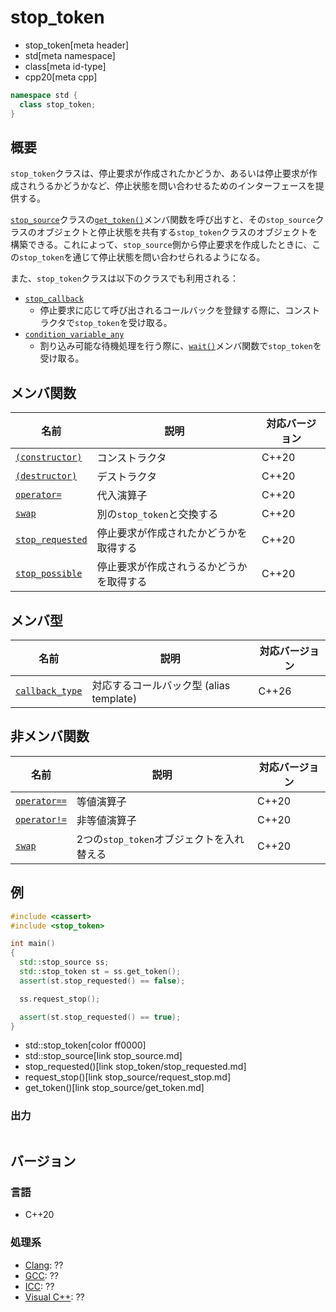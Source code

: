 # stop_token
* stop_token[meta header]
* std[meta namespace]
* class[meta id-type]
* cpp20[meta cpp]

```cpp
namespace std {
  class stop_token;
}
```

## 概要
`stop_token`クラスは、停止要求が作成されたかどうか、あるいは停止要求が作成されうるかどうかなど、停止状態を問い合わせるためのインターフェースを提供する。

[`stop_source`](stop_source.md)クラスの[`get_token()`](stop_source/get_token.md)メンバ関数を呼び出すと、その`stop_source`クラスのオブジェクトと停止状態を共有する`stop_token`クラスのオブジェクトを構築できる。これによって、`stop_source`側から停止要求を作成したときに、この`stop_token`を通じて停止状態を問い合わせられるようになる。

また、`stop_token`クラスは以下のクラスでも利用される：

- [`stop_callback`](stop_callback.md)
    - 停止要求に応じて呼び出されるコールバックを登録する際に、コンストラクタで`stop_token`を受け取る。
- [`condition_variable_any`](/reference/condition_variable/condition_variable_any.md)
    - 割り込み可能な待機処理を行う際に、[`wait()`](/reference/condition_variable/condition_variable_any/wait.md)メンバ関数で`stop_token`を受け取る。


## メンバ関数

| 名前 | 説明 | 対応バージョン |
|------|------|-------|
| [`(constructor)`](stop_token/op_constructor.md) | コンストラクタ | C++20 |
| [`(destructor)`](stop_token/op_destructor.md)   | デストラクタ | C++20 |
| [`operator=`](stop_token/op_assign.md)          | 代入演算子 | C++20 |
| [`swap`](stop_token/swap.md)                    | 別の`stop_token`と交換する | C++20 |
| [`stop_requested`](stop_token/stop_requested.md)| 停止要求が作成されたかどうかを取得する | C++20 |
| [`stop_possible`](stop_token/stop_possible.md)  | 停止要求が作成されうるかどうかを取得する | C++20 |

## メンバ型

| 名前 | 説明 | 対応バージョン |
|------|------|-------|
| [`callback_type`](stop_token/callback_type.md) | 対応するコールバック型 (alias template) | C++26 |

## 非メンバ関数

| 名前 | 説明 | 対応バージョン |
|------|------|-------|
| [`operator==`](stop_token/op_equal.md)     | 等値演算子 | C++20 |
| [`operator!=`](stop_token/op_not_equal.md) | 非等値演算子 | C++20 |
| [`swap`](stop_token/swap_free.md)          | 2つの`stop_token`オブジェクトを入れ替える | C++20 |


## 例
```cpp example
#include <cassert>
#include <stop_token>

int main()
{
  std::stop_source ss;
  std::stop_token st = ss.get_token();
  assert(st.stop_requested() == false);

  ss.request_stop();

  assert(st.stop_requested() == true);
}
```
* std::stop_token[color ff0000]
* std::stop_source[link stop_source.md]
* stop_requested()[link stop_token/stop_requested.md]
* request_stop()[link stop_source/request_stop.md]
* get_token()[link stop_source/get_token.md]

### 出力
```
```


## バージョン
### 言語
- C++20


### 処理系
- [Clang](/implementation.md#clang): ??
- [GCC](/implementation.md#gcc): ??
- [ICC](/implementation.md#icc): ??
- [Visual C++](/implementation.md#visual_cpp): ??

